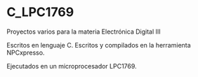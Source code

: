 # C_LPC1769
Proyectos varios para la materia Electrónica Digital III

Escritos en lenguaje C. Escritos y compilados en la herramienta NPCxpresso.

Ejecutados en un microprocesador LPC1769.
